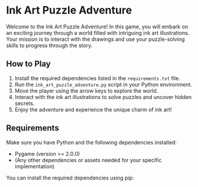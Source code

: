 # Ink Art Puzzle Adventure

Welcome to the Ink Art Puzzle Adventure! In this game, you will embark on an exciting journey through a world filled with intriguing ink art illustrations. Your mission is to interact with the drawings and use your puzzle-solving skills to progress through the story.

## How to Play

1. Install the required dependencies listed in the `requirements.txt` file.
2. Run the `ink_art_puzzle_adventure.py` script in your Python environment.
3. Move the player using the arrow keys to explore the world.
4. Interact with the ink art illustrations to solve puzzles and uncover hidden secrets.
5. Enjoy the adventure and experience the unique charm of ink art!

## Requirements

Make sure you have Python and the following dependencies installed:

- Pygame (version >= 2.0.0)
- (Any other dependencies or assets needed for your specific implementation)

You can install the required dependencies using pip: